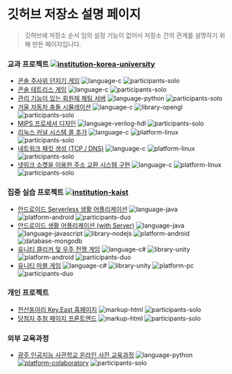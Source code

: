 # 깃허브 저장소 설명 페이지

> 깃허브에 저장소 순서 임의 설정 기능이 없어서 저장소 간의 관계를 설명하기 위해 만든 페이지입니다.

### 교과 프로젝트 [![institution-korea-university][korea-university-image]][korea-university-cs-url]

  * [콘솔 주사위 던지기 게임](https://github.com/nestiank/console-dice-game) ![language-c][language-c] ![participants-solo][participants-solo]
  * [콘솔 테트리스 게임](https://github.com/nestiank/console-tetris-game) ![language-c][language-c] ![participants-solo][participants-solo]
  * [관리 기능이 있는 회원제 채팅 서버](https://github.com/nestiank/python-chat-server) ![language-python][language-python] ![participants-solo][participants-solo]
  * [거울 자동차 충돌 시뮬레이션](https://github.com/nestiank/opengl-mirror-car-accident) ![language-c][language-c] ![library-opengl][library-opengl] ![participants-solo][participants-solo]
  * [MIPS 프로세서 디자인](https://github.com/nestiank/mips-cpu-modification) ![language-verilog-hdl][language-verilog-hdl] ![participants-solo][participants-solo]
  * [리눅스 커널 시스템 콜 추가](https://github.com/nestiank/linux-kernel-add-system-calls) ![language-c][language-c] ![platform-linux][platform-linux] ![participants-solo][participants-solo]
  * [네트워크 패킷 생성 (TCP / DNS)](https://github.com/nestiank/network-packet-generation) ![language-c][language-c] ![platform-linux][platform-linux] ![participants-solo][participants-solo]
  * [넷링크 소켓을 이용한 주소 교환 시스템 구현](https://github.com/nestiank/netlink-socket-exchange-server) ![language-c][language-c] ![platform-linux][platform-linux] ![participants-solo][participants-solo]

### 집중 실습 프로젝트 [![institution-kaist][kaist-image]][kaist-cs-url]
  * [안드로이드 Serverless 생활 어플리케이션](https://github.com/nestiank/madcamp-android-serverless) ![language-java][language-java] ![platform-android][platform-android] ![participants-duo][participants-duo]
  * [안드로이드 생활 어플리케이션 (with Server)](https://github.com/nestiank/madcamp-android-server-sync) ![language-java][language-java] ![language-javascript][language-javascript] ![library-nodejs][library-nodejs] ![platform-android][platform-android] ![database-mongodb][database-mongodb]
  * [유니티 클리커 및 우주 전쟁 게임](https://github.com/nestiank/madcamp-clicker-galaga-game) ![language-c#][language-c#] ![library-unity][library-unity] ![platform-android][platform-android] ![participants-duo][participants-duo]
  * [유니티 마블 게임](https://github.com/nestiank/madcamp-marble-board-game) ![language-c#][language-c#] ![library-unity][library-unity] ![platform-pc][platform-pc] ![participants-duo][participants-duo]

### 개인 프로젝트

  * [전산동아리 Key.East 홈페이지](https://github.com/nestiank/circle-keyeast-webpage) ![markup-html][markup-html] ![participants-solo][participants-solo]
  * [당첨자 추첨 페이지 프론트엔드](https://github.com/nestiank/kubl-raffle-event-webpage) ![markup-html][markup-html] ![participants-solo][participants-solo]

### 외부 교육과정

  * [광주 인공지능 사관학교 온라인 사전 교육과정](https://github.com/nestiank/gwangju-ai-academy-pre-course) ![language-python][language-python] [![platform-colaboratory][platform-colaboratory]][platform-colaboratory-url] ![participants-solo][participants-solo]

<!-- Image definitions: Institutions -->
[korea-university-image]: https://img.shields.io/badge/Institution-Korea%20University-red
[korea-university-cs-url]: http://cs.korea.ac.kr
[kaist-image]: https://img.shields.io/badge/Institution-KAIST-blue
[kaist-cs-url]: https://cs.kaist.ac.kr

<!-- Image definitions: Languages and Libraries -->
[language-c]: https://img.shields.io/badge/Language-C-orange
[language-python]: https://img.shields.io/badge/Language-Python-orange
[language-java]: https://img.shields.io/badge/Language-Java-orange
[language-javascript]: https://img.shields.io/badge/Language-JavaScript-orange
[language-c#]: https://img.shields.io/badge/Language-C%23-orange
[language-verilog-hdl]: https://img.shields.io/badge/Language-Verilog%20HDL-orange
[library-opengl]: https://img.shields.io/badge/Library-OpenGL-green
[library-nodejs]: https://img.shields.io/badge/Library-Node.js-green
[library-unity]: https://img.shields.io/badge/Library-Unity-green

<!-- Image definitions: Platforms and Databases -->
[platform-android]: https://img.shields.io/badge/Platform-Android-yellowgreen
[platform-pc]: https://img.shields.io/badge/Platform-PC-yellowgreen
[platform-linux]: https://img.shields.io/badge/Platform-Linux-yellowgreen
[platform-colaboratory]: https://img.shields.io/badge/Platform-Colaboratory-yellowgreen
[platform-colaboratory-url]: https://colab.research.google.com
[database-mongodb]: https://img.shields.io/badge/Database-mongoDB-ff80a0

<!-- Image definitions: Ohter Informations -->
[markup-html]: https://img.shields.io/badge/Markup-HTML-orange
[participants-solo]: https://img.shields.io/badge/Participants-Solo%20Project-7aa3cc
[participants-duo]: https://img.shields.io/badge/Participants-Duo%20Project-7aa3cc
